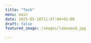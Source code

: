 ```yaml
---
title: "Tech"
menu: main
date: 2025-05-18T11:47:04+01:00
draft: false
featured_image: /images/lakewood.jpg

---
```


